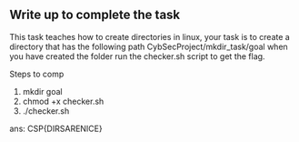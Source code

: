 ## Write up to complete the task

This task teaches how to create directories in linux, your task is to
create a directory that has the following path CybSecProject/mkdir_task/goal
when you have created the folder run the checker.sh script to get the flag.


Steps to comp
1. mkdir goal
2. chmod +x checker.sh
3. ./checker.sh

ans: CSP{DIRSARENICE}
